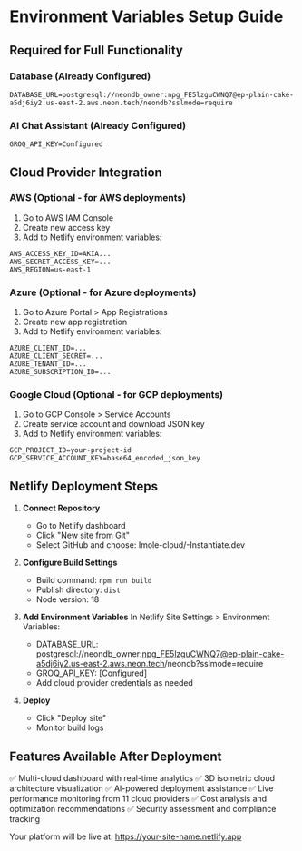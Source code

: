 # Environment Variables Setup Guide

## Required for Full Functionality

### Database (Already Configured)
```
DATABASE_URL=postgresql://neondb_owner:npg_FE5lzguCWNQ7@ep-plain-cake-a5dj6iy2.us-east-2.aws.neon.tech/neondb?sslmode=require
```

### AI Chat Assistant (Already Configured)
```
GROQ_API_KEY=Configured
```

## Cloud Provider Integration

### AWS (Optional - for AWS deployments)
1. Go to AWS IAM Console
2. Create new access key
3. Add to Netlify environment variables:
```
AWS_ACCESS_KEY_ID=AKIA...
AWS_SECRET_ACCESS_KEY=...
AWS_REGION=us-east-1
```

### Azure (Optional - for Azure deployments)
1. Go to Azure Portal > App Registrations
2. Create new app registration
3. Add to Netlify environment variables:
```
AZURE_CLIENT_ID=...
AZURE_CLIENT_SECRET=...
AZURE_TENANT_ID=...
AZURE_SUBSCRIPTION_ID=...
```

### Google Cloud (Optional - for GCP deployments)
1. Go to GCP Console > Service Accounts
2. Create service account and download JSON key
3. Add to Netlify environment variables:
```
GCP_PROJECT_ID=your-project-id
GCP_SERVICE_ACCOUNT_KEY=base64_encoded_json_key
```

## Netlify Deployment Steps

1. **Connect Repository**
   - Go to Netlify dashboard
   - Click "New site from Git"
   - Select GitHub and choose: Imole-cloud/-Instantiate.dev

2. **Configure Build Settings**
   - Build command: `npm run build`
   - Publish directory: `dist`
   - Node version: 18

3. **Add Environment Variables**
   In Netlify Site Settings > Environment Variables:
   - DATABASE_URL: postgresql://neondb_owner:npg_FE5lzguCWNQ7@ep-plain-cake-a5dj6iy2.us-east-2.aws.neon.tech/neondb?sslmode=require
   - GROQ_API_KEY: [Configured]
   - Add cloud provider credentials as needed

4. **Deploy**
   - Click "Deploy site"
   - Monitor build logs

## Features Available After Deployment

✅ Multi-cloud dashboard with real-time analytics
✅ 3D isometric cloud architecture visualization
✅ AI-powered deployment assistance
✅ Live performance monitoring from 11 cloud providers
✅ Cost analysis and optimization recommendations
✅ Security assessment and compliance tracking

Your platform will be live at: https://your-site-name.netlify.app